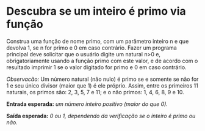 # Descubra se um inteiro é primo via função #

Construa uma função de nome primo, com um parâmetro inteiro n e que devolva 1, se n for primo e 0 em caso contrário.
Fazer um programa principal deve solicitar que o usuário digite um natural n>0 e, obrigatoriamente usando a função primo com este valor, e de acordo com o resultado imprimir 1 se o valor digitado for primo e 0 em caso contrário.

_Observacão:_ Um número natural (não nulo) é primo se e somente se não for 1 e seu único divisor (maior que 1) é ele próprio. Assim, entre os primeiros 11 naturais, os primos são: 2, 3, 5, 7 e 11; e o não primos: 1, 4, 6, 8, 9 e 10.

__Entrada esperada:__ _um número inteiro positivo (maior do que 0)._

__Saída esperada:__ _0 ou 1, dependendo da verificação se o inteiro é primo ou não._
